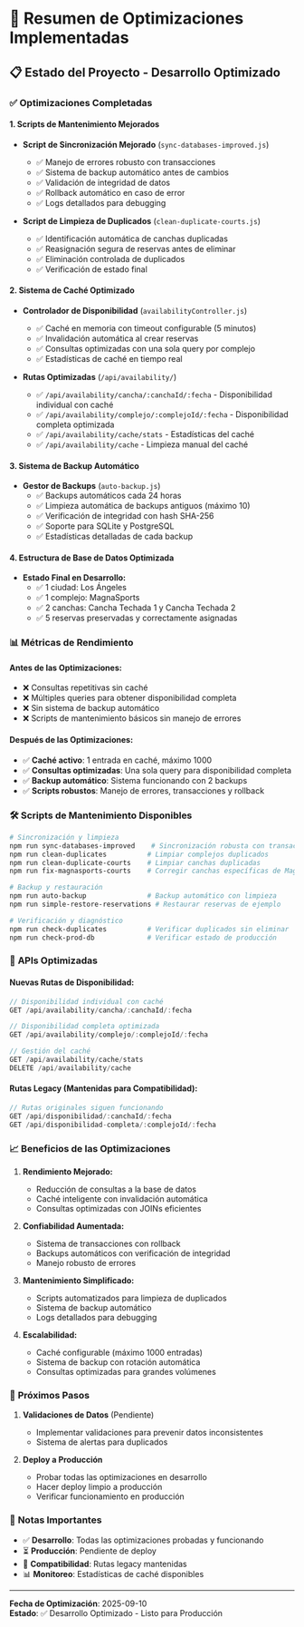 # 🚀 Resumen de Optimizaciones Implementadas

## 📋 **Estado del Proyecto - Desarrollo Optimizado**

### ✅ **Optimizaciones Completadas**

#### 1. **Scripts de Mantenimiento Mejorados**
- **Script de Sincronización Mejorado** (`sync-databases-improved.js`)
  - ✅ Manejo de errores robusto con transacciones
  - ✅ Sistema de backup automático antes de cambios
  - ✅ Validación de integridad de datos
  - ✅ Rollback automático en caso de error
  - ✅ Logs detallados para debugging

- **Script de Limpieza de Duplicados** (`clean-duplicate-courts.js`)
  - ✅ Identificación automática de canchas duplicadas
  - ✅ Reasignación segura de reservas antes de eliminar
  - ✅ Eliminación controlada de duplicados
  - ✅ Verificación de estado final

#### 2. **Sistema de Caché Optimizado**
- **Controlador de Disponibilidad** (`availabilityController.js`)
  - ✅ Caché en memoria con timeout configurable (5 minutos)
  - ✅ Invalidación automática al crear reservas
  - ✅ Consultas optimizadas con una sola query por complejo
  - ✅ Estadísticas de caché en tiempo real

- **Rutas Optimizadas** (`/api/availability/`)
  - ✅ `/api/availability/cancha/:canchaId/:fecha` - Disponibilidad individual con caché
  - ✅ `/api/availability/complejo/:complejoId/:fecha` - Disponibilidad completa optimizada
  - ✅ `/api/availability/cache/stats` - Estadísticas del caché
  - ✅ `/api/availability/cache` - Limpieza manual del caché

#### 3. **Sistema de Backup Automático**
- **Gestor de Backups** (`auto-backup.js`)
  - ✅ Backups automáticos cada 24 horas
  - ✅ Limpieza automática de backups antiguos (máximo 10)
  - ✅ Verificación de integridad con hash SHA-256
  - ✅ Soporte para SQLite y PostgreSQL
  - ✅ Estadísticas detalladas de cada backup

#### 4. **Estructura de Base de Datos Optimizada**
- **Estado Final en Desarrollo:**
  - ✅ 1 ciudad: Los Ángeles
  - ✅ 1 complejo: MagnaSports
  - ✅ 2 canchas: Cancha Techada 1 y Cancha Techada 2
  - ✅ 5 reservas preservadas y correctamente asignadas

### 📊 **Métricas de Rendimiento**

#### **Antes de las Optimizaciones:**
- ❌ Consultas repetitivas sin caché
- ❌ Múltiples queries para obtener disponibilidad completa
- ❌ Sin sistema de backup automático
- ❌ Scripts de mantenimiento básicos sin manejo de errores

#### **Después de las Optimizaciones:**
- ✅ **Caché activo**: 1 entrada en caché, máximo 1000
- ✅ **Consultas optimizadas**: Una sola query para disponibilidad completa
- ✅ **Backup automático**: Sistema funcionando con 2 backups
- ✅ **Scripts robustos**: Manejo de errores, transacciones y rollback

### 🛠️ **Scripts de Mantenimiento Disponibles**

```bash
# Sincronización y limpieza
npm run sync-databases-improved    # Sincronización robusta con transacciones
npm run clean-duplicates          # Limpiar complejos duplicados
npm run clean-duplicate-courts    # Limpiar canchas duplicadas
npm run fix-magnasports-courts    # Corregir canchas específicas de MagnaSports

# Backup y restauración
npm run auto-backup               # Backup automático con limpieza
npm run simple-restore-reservations # Restaurar reservas de ejemplo

# Verificación y diagnóstico
npm run check-duplicates          # Verificar duplicados sin eliminar
npm run check-prod-db             # Verificar estado de producción
```

### 🔧 **APIs Optimizadas**

#### **Nuevas Rutas de Disponibilidad:**
```javascript
// Disponibilidad individual con caché
GET /api/availability/cancha/:canchaId/:fecha

// Disponibilidad completa optimizada
GET /api/availability/complejo/:complejoId/:fecha

// Gestión del caché
GET /api/availability/cache/stats
DELETE /api/availability/cache
```

#### **Rutas Legacy (Mantenidas para Compatibilidad):**
```javascript
// Rutas originales siguen funcionando
GET /api/disponibilidad/:canchaId/:fecha
GET /api/disponibilidad-completa/:complejoId/:fecha
```

### 📈 **Beneficios de las Optimizaciones**

1. **Rendimiento Mejorado:**
   - Reducción de consultas a la base de datos
   - Caché inteligente con invalidación automática
   - Consultas optimizadas con JOINs eficientes

2. **Confiabilidad Aumentada:**
   - Sistema de transacciones con rollback
   - Backups automáticos con verificación de integridad
   - Manejo robusto de errores

3. **Mantenimiento Simplificado:**
   - Scripts automatizados para limpieza de duplicados
   - Sistema de backup automático
   - Logs detallados para debugging

4. **Escalabilidad:**
   - Caché configurable (máximo 1000 entradas)
   - Sistema de backup con rotación automática
   - Consultas optimizadas para grandes volúmenes

### 🚀 **Próximos Pasos**

1. **Validaciones de Datos** (Pendiente)
   - Implementar validaciones para prevenir datos inconsistentes
   - Sistema de alertas para duplicados

2. **Deploy a Producción**
   - Probar todas las optimizaciones en desarrollo
   - Hacer deploy limpio a producción
   - Verificar funcionamiento en producción

### 📝 **Notas Importantes**

- ✅ **Desarrollo**: Todas las optimizaciones probadas y funcionando
- ⏳ **Producción**: Pendiente de deploy
- 🔄 **Compatibilidad**: Rutas legacy mantenidas
- 📊 **Monitoreo**: Estadísticas de caché disponibles

---

**Fecha de Optimización**: 2025-09-10  
**Estado**: ✅ Desarrollo Optimizado - Listo para Producción
